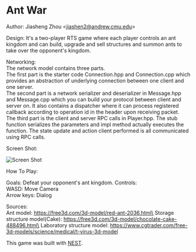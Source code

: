 # Ant War

Author: Jiasheng Zhou \<jiashen2@andrew.cmu.edu\>

Design: It's a two-player RTS game where each player controls an ant kingdom and can build, upgrade and sell structures and summon ants to take over the opponent's kingdom.

Networking: \
The network model contains three parts.\
The first part is the starter code Connection.hpp and Connection.cpp which provides an abstraction of underlying connection between one client and one server.\
The second part is a network serializer and deserializer in Message.hpp and Message.cpp which you can build your protocol between client and server on. It also contains a dispatcher where it can process registered callback according to operation id in the header upon receiving packet. \
The third part is the client and server RPC calls in Player.hpp. The stub function serializes the parameters and impl method actually executes the function. The state update and action client performed is all communicated using RPC calls.

Screen Shot:

![Screen Shot](screenshot.png)

How To Play:

Goals: Defeat your opponent's ant kingdom.
Controls: \
WASD: Move Camera\
Arrow keys: Dialog

Sources: \
Ant model: https://free3d.com/3d-model/red-ant-2036.html\
Storage structure model(Cake): https://free3d.com/3d-model/chocolate-cake-488496.html\
Laboratory structure model: https://www.cgtrader.com/free-3d-models/science/medical/t-virus-3d-model

This game was built with [NEST](NEST.md).

